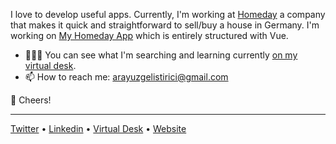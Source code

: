 I love to develop useful apps. Currently, I'm working at [Homeday](https://www.homeday.de/de/) a company that makes it quick and straightforward to sell/buy a house in Germany. I'm working on [My Homeday App](https://my.homeday.de/login) which is entirely structured with Vue.
 
- 👨🏼‍💻 You can see what I'm searching and learning currently [on my virtual desk](https://github.com/volcanioo/volcanioo/tree/main/virtual-desk).
- 📫 How to reach me: arayuzgelistirici@gmail.com

🥂 Cheers!

--------------
[Twitter](https://twitter.com/mvolkann) • [Linkedin](https://www.linkedin.com/in/volkandeveci/) • [Virtual Desk](https://github.com/volcanioo/volcanioo/tree/main/virtual-desk) • [Website](http://dvci.net/)

<!--
**volcanioo/volcanioo** is a ✨ _special_ ✨ repository because its `README.md` (this file) appears on your GitHub profile.


- 🔭 I’m currently working on ...
- 🌱 I’m currently learning ...
- 👯 I’m looking to collaborate on ...
- 🤔 I’m looking for help with ...
- 💬 Ask me about ...
- 📫 How to reach me: ...
- 😄 Pronouns: ...
- ⚡ Fun fact: ...
-->
